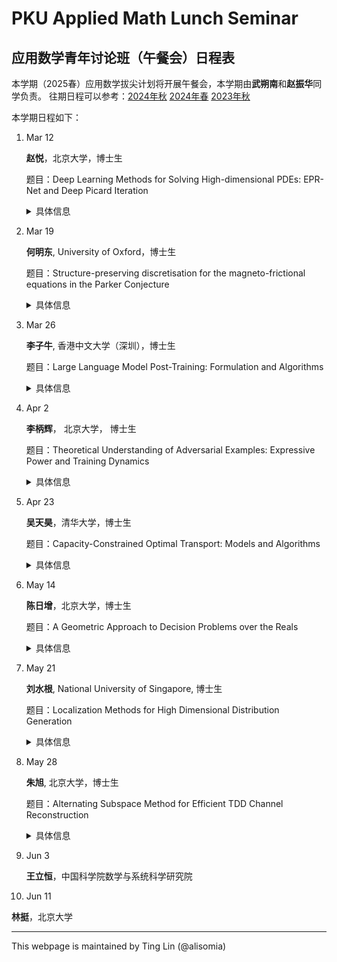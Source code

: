 # PKU Applied Math Lunch Seminar

## 应用数学青年讨论班（午餐会）日程表

本学期（2025春）应用数学拔尖计划将开展午餐会，本学期由**武朔南**和**赵振华**同学负责。
往期日程可以参考：[2024年秋](2024Fall.html) [2024年春](2024Spring.html) [2023年秋](2023Fall.html) 

本学期日程如下：

1. Mar 12

   **赵悦**，北京大学，博士生

   题目：Deep Learning Methods for Solving High-dimensional PDEs: EPR-Net and Deep Picard Iteration
   <details>
    <summary>具体信息</summary>
    <p>
    <b>摘要</b>: In this talk, we explore two deep learning methods for solving high-dimensional PDEs. First, we introduce EPR-Net, a novel deep learning approach for constructing potential landscapes of high-dimensional non-equilibrium steady-state (NESS) systems. The coincidence between the minimum loss of EPR-Net and the entropy production rate in NESS theory allows simultaneous potential landscape construction and clear physical interpretation. EPR-Net can be combined with dimensionality reduction and extended to systems with state-dependent diffusion coefficients. Next, we propose Deep Picard Iteration (DPI) for solving high-dimensional nonlinear parabolic PDEs. DPI combines Picard iteration with neural networks, avoiding the computational difficulties of directly optimizing PDE objective functions. It uses the Feynman-Kac formula for function evaluation, the Bismut-Elworthy-Li formula for gradient estimation. Numerical experiments demonstrate DPI’s faster convergence, lower computational cost, and higher solution accuracy compared to existing methods.
    </p>
    <p>
    <b>报告人信息</b>: 赵悦，北京大学大数据科学中心博士生，主要研究方向为深度学习与科学计算。
    </p>
    </details>

1. Mar 19

    **何明东**, University of Oxford，博士生

    题目：Structure-preserving discretisation for the magneto-frictional equations in the Parker Conjecture

    <details>
    <summary>具体信息</summary>
    
    <p>
    <b>摘要</b>:The Parker conjecture, which explores whether magnetic fields in perfectly conducting plasmas can develop tangential discontinuities during magnetic relaxation, remains an open question in astrophysics. Helicity conservation provides a topological barrier during relaxation, preventing topologically nontrivial initial data relaxing to trivial solutions; preserving this mechanism discretely over long time periods is therefore crucial for numerical simulation. This work presents an energy- and helicity-preserving finite element discretization for the magneto-frictional system, for investigating the Parker conjecture. The algorithm preserves a discrete version of the topological barrier and a discrete Arnold inequality. We also discuss extensions to domains with nontrivial topology. This is a joint work with Patrick E. Farrell (Oxford)，Kaibo Hu (Edinburgh) and Boris D. Andrews (Oxford).
    </p>
    <p>
    <b>报告人信息</b>: 何明东，英国牛津大学数学系数值分析组博士生，导师为 Prof. Patrick E. Farrell, 主要研究方向为偏微分方程数值解，目前工作在于多物理场尤其是磁流体方程组的有限元保结构离散，快速求解器以及相关应用。
    </p>
    
    </details>

1. Mar 26

    **李子牛**, 香港中文大学（深圳），博士生

    题目：Large Language Model Post-Training: Formulation and Algorithms

    <details>
    <summary>具体信息</summary>
    
    <p>
    <b>摘要</b>:Post-training is essential for adapting Large Language Models (LLMs) to specialized downstream tasks. This process typically involves Supervised Fine-Tuning (SFT) for instruction following and Reinforcement Learning (RL) for capability enhancement—approaches central to flagship products like ChatGPT and DeepSeek-R1. In this talk, we present new mathematical formulations for both SFT and RL. We identify several key properties that distinguish LLM post-training from classical supervised learning and standard reinforcement learning frameworks. Based on these insights, we introduce two new training algorithms: GEM for SFT and ReMax for RL. Specifically, GEM preserves output diversity, enhancing exploration in subsequent RL stages, while ReMax significantly reduces the computation complexity and opens a new paradiagm of RL for LLMs. Both algorithms come with theoretical guarantees using tools from optimization theory. This talk is expected to benefit researchers and practitioners interested in LLM implementation and those exploring the theoretical foundations of LLMs.
    </p>
    <p>
    <b>报告人信息</b>: 李子牛，香港中文大学（深圳）数据科学学院博士生，师从罗智泉（Tom Luo）教授。研究主要集中在机器学习算法设计与理论分析，特别关注大语言模型与强化学习应用。研究成果曾获得NeurIPS 2024 FITML Workshop最佳论文亚军、NeurIPS 2023 Spotlight以及UAI 2023 Oral演讲等荣誉。
    </p>
    
    </details>

1. Apr 2

    **李柄辉**， 北京大学， 博士生

    题目：Theoretical Understanding of Adversarial Examples: Expressive Power and Training Dynamics

    <details>
    <summary>具体信息</summary>
    
    <p>
    <b>摘要</b>:In recent years, machine learning methods—especially deep learning—have shown exceptional performance in domains like computer vision, natural language processing, speech recognition, and game playing. However, deep neural networks still face fundamental limitations in robustness and reliability. A key issue is their vulnerability to adversarial examples—small perturbations that cause incorrect predictions while being imperceptible to humans. This poses significant concerns for deploying deep models in safety-critical applications, such as autonomous driving. In this talk, we aim to provide a theoretical account of adversarial examples in deep learning. Our analysis is grounded in two key perspectives: the expressive power of neural networks and the underlying principles of feature learning. By connecting these theoretical foundations, we seek to shed light on the mechanisms that give rise to adversarial vulnerability and offer insights into potential pathways for improving model robustness.
    </p>
    <p>
    <b>报告人信息</b>: 李柄辉，北京大学前沿交叉学科研究院国际机器学习研究中心2023级博士生，主要研究方向为深度学习的理论基础以及人工智能方法在数学问题中的应用。</p>
    
    </details>

1. Apr 23

    **吴天昊**，清华大学，博士生

    题目：Capacity-Constrained Optimal Transport: Models and Algorithms

    <details>
    <summary>具体信息</summary>
    
    <p>
    <b>摘要</b>:In this talk, we explore algorithms for a variant of optimal transport called capacity-constrained optimal transport, which adds extra constraints on the set of feasible couplings to limit the mass transported between each pair of source and sink. Due to the large number of constraints in this problem, existing algorithms are both time-consuming and space-consuming. We consider a regularized problem that naturally satisfies the capacity constraints and consequently propose an alternating algorithm called the double regularization method. In our method, each alternate iteration step is to solve several single-variable equations. Theoretical analysis further provides a convergence guarantee to our method. Building on this, we introduce the sampled double regularization method based on importance sampling. In this approach, we approximate each single-variable equation by sampling a subset of its terms according to a designed sampling distribution. Theoretical analysis establishes the unbiasedness of this estimator and provides a bound on the approximation error.
    </p>
    <p>
    <b>报告人信息</b>: 吴天昊，清华大学数学科学系博士生，主要研究方向为最优输运及其应用，特别是在图问题与图算法中的应用。</p>
    
    </details>

1. May 14

    **陈日增**，北京大学，博士生

    题目：A Geometric Approach to Decision Problems over the Reals

    <details>
    <summary>具体信息</summary>
    
    <p>
    <b>摘要</b>:Given a Boolean combination of polynomial equations and inequalities, and assuming further that all variables are quantified by "for all" or "exists", the decision problem over the reals is to decide whether this logic formula is true or not (e.g. every monic real cubic admits a real root). In this talk, we will introduce a new geometric decision algorithm for this problem. The new algorithm is based on rebuilding the foundations of cylindrical algebraic decomposition (the classical algorithm for the same problem) from a geometric aspect. Experimental results have shown that our algorithm outperforms the existing methods.
    </p>
    <p>
    <b>报告人信息</b>: 陈日增，北京大学数学科学学院应用数学专业2021级博士生，师从夏壁灿教授。研究方向涉及计算代数几何、实代数几何以及可计算性理论之间的领域交叉。曾获北京大学校长奖学金，华罗庚奖学金等荣誉。已有四篇文章被 Math. Comp., J. Symb. Comput., ISSAC 发表或接收。</p>
    
    </details>

1. May 21

    **刘水根**, National University of Singapore, 博士生

    题目：Localization Methods for High Dimensional Distribution Generation

    <details>
    <summary>具体信息</summary>
    
    <p>
    <b>摘要</b>:In this talk, I will introduce a general strategy for sampling from high-dimensional distributions by exploiting conditional independence structure that arises from local interactions in many spatial and temporal systems. The structure induces a form of low-dimensionality that can be exploited algorithmically. I will introduce how to localize existing sampling methods, turning a high-dimensional problem into many low-dimensional subproblems. This localization not only reduces statistical complexity, but also enables efficient local and parallel computation. As examples, I will discuss MALA-within-Gibbs sampler and localized diffusion models. The localization method is grounded in a novel marginal Stein’s method, which provides quantitative estimates of the correlation decay in localized systems. This yields refined controls of the localization error, for instance, a dimension-free transport inequality for marginals. These results offer a unified perspective on how locality can be leveraged to make high-dimensional sampling both tractable and theoretically controlled.
    </p>
    <p>
    <b>报告人信息</b>: 刘水根，新加坡国立大学数学学院博士生，主要研究方向为不确定量化和高维采样，导师为童心教授和包维柱教授。</p>

1. May 28

    **朱旭**, 北京大学，博士生

    题目：Alternating Subspace Method for Efficient TDD Channel Reconstruction

    <details>
    <summary>具体信息</summary>
    
    <p>
    <b>摘要</b>: 移动通信技术中，信号的传输会受到多径传播的影响，因此需要额外加入导频信号辅助进行信道重构。为了不影响正常通讯，导频发送往往集中在较小的子带，因此需要额外的外推技术进行信道补全。近十年来，基于压缩感知的信道重构技术蓬勃发展，其中以基于 ADMM 的稀疏优化算法、基于近似消息传递 (AMP) 的统计计算方法以及基于 Turbo 译码的 Turbo CS 算法最为突出。然而，这些方法对观测矩阵有较高要求（高斯随机矩阵假设、部分 DFT 矩阵假设），这在实际通信系统的设置与规模下难以满足。我们将展示如何使用算子分裂的视角统一上述算法，并介绍在此基础上得到的交替子空间方法。该方法将开销较大的观测匹配模块限制在子空间，同时让算法保持不动点迭代的结构、保证其局部收敛性。我们将展示该算法在 TDD 上行信道重构的高效应用，以及如何在包含非理想因素的场景中保持精度。

    </p>
    <p>
    <b>报告人信息</b>: 朱旭，北京大学数学科学学院博士生，导师为李铁军教授。研究兴趣为统计计算、优化算法与信号处理。</p>

1. Jun 3

    **王立恒**，中国科学院数学与系统科学研究院

1. Jun 11

**林挺**，北京大学







-----
This webpage is maintained by Ting Lin (@alisomia)
